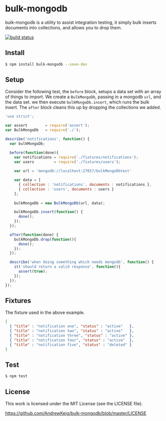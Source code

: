 bulk-mongodb
==================

bulk-mongodb is a utility to assist integration testing, it simply bulk inserts documents into collections, and allows you to drop them.

[![build status](https://travis-ci.org/AndrewKeig/bulk-mongodb.svg)](http://travis-ci.org/AndrewKeig/bulk-mongodb)

## Install

```sh
$ npm install bulk-mongodb --save-dev
```


## Setup
Consider the following test, the `before` block, setups a data set with an array of things to import. We create a `BulkMongoDb`, passing in a mongodb `url`, and the data set.  we then execute `bulkMongoDb.insert`, which runs the bulk insert.  The `after` block cleans this up by dropping the collections we added.

```javascript
'use strict';

var assert        = require('assert');
var BulkMongoDb   = require('./');

describe('notifications', function() {
  var bulkMongoDb;

  before(function(done){
    var notifications = require('./fixtures/notifications');
    var users         = require('./fixtures/users');
    
    var url = 'mongodb://localhost:27017/bulkMongoDbtest'

    var data = [
      { collection : 'notifications', documents : notifications },
      { collection : 'users', documents : users }  
    ];
 
    bulkMongoDb = new BulkMongoDb(url, data);

    bulkMongoDb.insert(function() {
      done();
    });
  });

  after(function(done) {
    bulkMongoDb.drop(function(){
      done();
    });
  });

  describe('when doing something which needs mongodb', function() {
    it('should return a valid response', function(){
      assert(true);
    });
  });
});
```


## Fixtures
The fixture used in the above example.

```json
[
  { "title" : "notification one", "status" : "active"   },
  { "title" : "notification two", "status" : "active"   },
  { "title" : "notification three", "status" : "active" },
  { "title" : "notification four", "status" : "active"  },
  { "title" : "notification five", "status" : "deleted" }
]
```

## Test

```sh
$ npm test
```

## License

This work is licensed under the MIT License (see the LICENSE file).

https://github.com/AndrewKeig/bulk-mongodb/blob/master/LICENSE